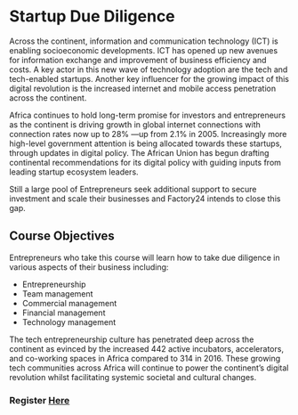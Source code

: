 # Startup Due Diligence

Across the continent, information and communication technology (ICT) is enabling socioeconomic developments. ICT has opened up new avenues for information exchange and improvement of business efficiency and costs. A key actor in this new wave of technology adoption are the tech and tech-enabled startups. Another key influencer for the growing impact of this digital revolution is the increased internet and mobile access penetration across the continent. 

Africa continues to hold long-term promise for investors and entrepreneurs as the continent is driving growth in global internet connections with connection rates now up to 28% —up from 2.1% in 2005. Increasingly more high-level government attention is being allocated towards these startups, through updates in digital policy. The African Union has begun drafting continental recommendations for its digital policy with guiding inputs from leading startup ecosystem leaders.

Still a large pool of Entrepreneurs seek additional support to secure investment and scale their businesses and Factory24 intends to close this gap. 

## Course Objectives

Entrepreneurs who take this course will learn how to take due diligence in various aspects of their business including:

* Entrepreneurship
* Team management
* Commercial management
* Financial management
* Technology management

The tech entrepreneurship culture has penetrated deep across the continent as evinced by the increased 442 active incubators, accelerators, and co-working spaces in Africa compared to 314  in 2016. These growing tech communities across Africa will continue to power the continent’s digital revolution whilst facilitating systemic societal and cultural changes.

### Register **[Here]()**